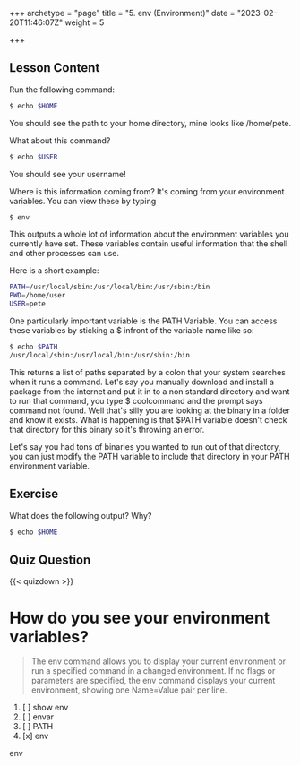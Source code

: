 +++
archetype = "page"
title = "5. env (Environment)"
date = "2023-02-20T11:46:07Z"
weight = 5

+++

## Lesson Content

Run the following command: 

```bash
$ echo $HOME
```

You should see the path to your home directory, mine looks like /home/pete. 

What about this command? 

```bash
$ echo $USER
 ```

You should see your username!

Where is this information coming from? It's coming from your environment variables. You can view these by typing

```bash
$ env
 ```

This outputs a whole lot of information about the environment variables you currently have set. These variables contain useful information that the shell and other processes can use.

Here is a short example:

```bash
PATH=/usr/local/sbin:/usr/local/bin:/usr/sbin:/bin
PWD=/home/user
USER=pete
```


One particularly important variable is the PATH Variable. You can access these variables by sticking a $ infront of the variable name like so:

```bash
$ echo $PATH
/usr/local/sbin:/usr/local/bin:/usr/sbin:/bin
```

This returns a list of paths separated by a colon that your system searches when it runs a command. Let's say you manually download and install a package from the internet and put it in to a non standard directory and want to run that command, you type $ coolcommand and the prompt says command not found. Well that's silly you are looking at the binary in a folder and know it exists. What is happening is that $PATH variable doesn't check that directory for this binary so it's throwing an error. 

Let's say you had tons of binaries you wanted to run out of that directory, you can just modify the PATH variable to include that directory in your PATH environment variable.


## Exercise

What does the following output? Why?
```bash
$ echo $HOME
```

## Quiz Question

{{< quizdown >}}

# How do you see your environment variables?

> The env command allows you to display your current environment or run a specified command in a changed environment. If no flags or parameters are specified, the env command displays your current environment, showing one Name=Value pair per line.

1. [ ]  show env
2. [ ] envar
3. [ ] PATH
4. [x] env

env


